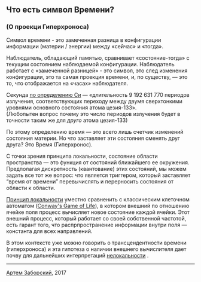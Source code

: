 ## Что есть символ Времени?
### (О проекци Гиперхроноса)

Символ времени - это замеченная разница в конфигурации информации (материи / энергии) между «сейчас» и «тогда».  

Наблюдатель, обладающий памятью, сравнивает «состояние-тогда» с текущим состоянием наблюдаемой конфигурации.
Наблюдатель работает с «замеченной разницей» - это символ, это след изменения конфигурации, это та самая проекция времени, и, по существу, — это то, что отображается на «часах» наблюдателя.

Секунда [по определению Си](https://en.wikipedia.org/wiki/Second)  —  «длительность 9 192 631 770 периодов излучения, соответствующих переходу между двумя сверхтонкими уровнями основного состояния атома цезия-133».  
(Любопытен вопрос почему это число периодов излучения будет в точности таким же для *друго* атома цезия-133)

По этому определению время — это всего лишь счетчик изменений состояния материи. Но что заставляет эти состояния  сменять друг друга? Это Время (Гиперхронос). 

С точки зрения принципа локальности, cостояние области пространства — это функция от состояний ближайшего ее окружения. Предполагая дискретность (квантование) этих состояний, мы можем задать все тот же вопрос:  что является триггером, который заставляет “время от времени” перевычислять и перерносить состояния от области к области.

[Принцип локальности](https://en.wikipedia.org/wiki/Principle_of_locality) уместно сравненить с классическим клеточном автоматом ([Conway's Game of Life](https://en.wikipedia.org/wiki/Conway%27s_Game_of_Life)), в котором внешний по отношению ячейке поля процесс вычисляет новое состояние каждой ячейки. Этот внешний процесс, который работает со своей собственной частотой, есть гарант того, что распрпространение информации внутри поля — константа для всех направлений. 

В этом контексте уже можно говорить о трансцендентности времени (гиперхроноса) и эта гипотеза о наличии внешнего вычислителя дает почву для дальнейших интерпретаций [нелокальности](https://ru.wikipedia.org/wiki/%D0%9D%D0%B5%D0%BB%D0%BE%D0%BA%D0%B0%D0%BB%D1%8C%D0%BD%D0%BE%D1%81%D1%82%D1%8C) .

  
___
[Артем Заборский](http://www.zaborskiy.org/), 2017
